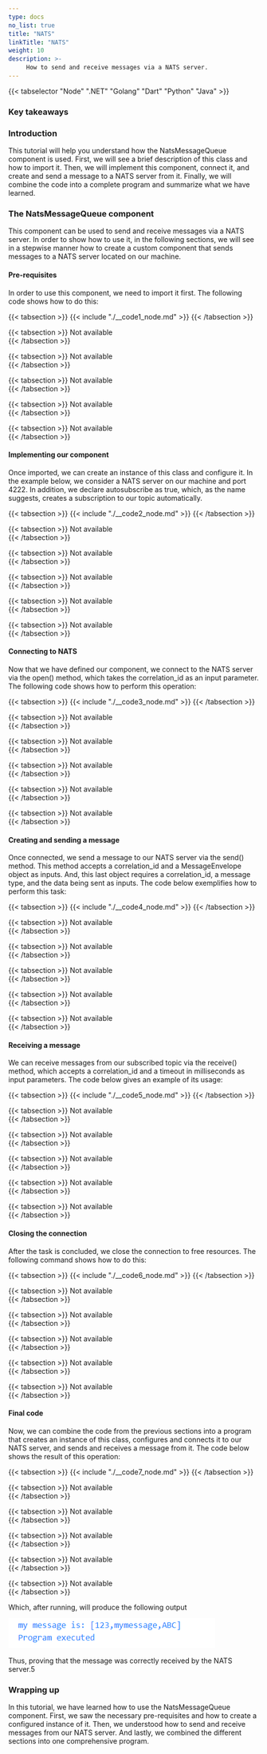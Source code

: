 ```yaml
---
type: docs
no_list: true
title: "NATS"
linkTitle: "NATS"
weight: 10
description: >-
     How to send and receive messages via a NATS server.
---
```


{{< tabselector "Node" ".NET" "Golang" "Dart" "Python" "Java" >}}

### Key takeaways

### Introduction

This tutorial will help you understand how the NatsMessageQueue component is used. First, we will see a brief description of this class and how to import it. Then, we will implement this component, connect it, and create and send a message to a NATS server from it. Finally, we will combine the code into a complete program and summarize what we have learned.

### The NatsMessageQueue component

This component can be used to send and receive messages via a NATS server. In order to show how to use it, in the following sections, we will see in a stepwise manner how to create a custom component that sends messages to a NATS server located on our machine.

#### Pre-requisites

In order to use this component, we need to import it first. The following code shows how to do this:


{{< tabsection >}}
  {{< include "./__code1_node.md" >}}
{{< /tabsection >}}

{{< tabsection >}}
  Not available  
{{< /tabsection >}}

{{< tabsection >}}
  Not available  
{{< /tabsection >}}

{{< tabsection >}}
  Not available  
{{< /tabsection >}}

{{< tabsection >}}
  Not available  
{{< /tabsection >}}

{{< tabsection >}}
  Not available  
{{< /tabsection >}}

#### Implementing our component

Once imported, we can create an instance of this class and configure it. In the example below, we consider a NATS server on our machine and port 4222. In addition, we declare autosubscribe as true, which, as the name suggests, creates a subscription to our topic automatically.

{{< tabsection >}}
  {{< include "./__code2_node.md" >}}
{{< /tabsection >}}

{{< tabsection >}}
  Not available  
{{< /tabsection >}}

{{< tabsection >}}
  Not available  
{{< /tabsection >}}

{{< tabsection >}}
  Not available  
{{< /tabsection >}}

{{< tabsection >}}
  Not available  
{{< /tabsection >}}

{{< tabsection >}}
  Not available  
{{< /tabsection >}}

#### Connecting to NATS

Now that we have defined our component, we connect to the NATS server via the open() method, which takes the correlation_id as an input parameter. The following code shows how to perform this operation:

{{< tabsection >}}
  {{< include "./__code3_node.md" >}}
{{< /tabsection >}}

{{< tabsection >}}
  Not available  
{{< /tabsection >}}

{{< tabsection >}}
  Not available  
{{< /tabsection >}}

{{< tabsection >}}
  Not available  
{{< /tabsection >}}

{{< tabsection >}}
  Not available  
{{< /tabsection >}}

{{< tabsection >}}
  Not available  
{{< /tabsection >}}

#### Creating and sending a message

Once connected, we send a message to our NATS server via the send() method. This method accepts a correlation_id and a MessageEnvelope object as inputs. And, this last object requires a correlation_id, a message type, and the data being sent as inputs. The code below exemplifies how to perform this task:

{{< tabsection >}}
  {{< include "./__code4_node.md" >}}
{{< /tabsection >}}

{{< tabsection >}}
  Not available  
{{< /tabsection >}}

{{< tabsection >}}
  Not available  
{{< /tabsection >}}

{{< tabsection >}}
  Not available  
{{< /tabsection >}}

{{< tabsection >}}
  Not available  
{{< /tabsection >}}

{{< tabsection >}}
  Not available  
{{< /tabsection >}}

#### Receiving a message

We can receive messages from our subscribed topic via the receive() method, which accepts a correlation_id and a timeout in milliseconds as input parameters. The code below gives an example of its usage:

{{< tabsection >}}
  {{< include "./__code5_node.md" >}}
{{< /tabsection >}}

{{< tabsection >}}
  Not available  
{{< /tabsection >}}

{{< tabsection >}}
  Not available  
{{< /tabsection >}}

{{< tabsection >}}
  Not available  
{{< /tabsection >}}

{{< tabsection >}}
  Not available  
{{< /tabsection >}}

{{< tabsection >}}
  Not available  
{{< /tabsection >}}

#### Closing the connection

After the task is concluded, we close the connection to free resources. The following command shows how to do this:

{{< tabsection >}}
  {{< include "./__code6_node.md" >}}
{{< /tabsection >}}

{{< tabsection >}}
  Not available  
{{< /tabsection >}}

{{< tabsection >}}
  Not available  
{{< /tabsection >}}

{{< tabsection >}}
  Not available  
{{< /tabsection >}}

{{< tabsection >}}
  Not available  
{{< /tabsection >}}

{{< tabsection >}}
  Not available  
{{< /tabsection >}}

#### Final code

Now, we can combine the code from the previous sections into a program that creates an instance of this class, configures and connects it to our NATS server, and sends and receives a message from it. The code below shows the result of this operation:

{{< tabsection >}}
  {{< include "./__code7_node.md" >}}
{{< /tabsection >}}

{{< tabsection >}}
  Not available  
{{< /tabsection >}}

{{< tabsection >}}
  Not available  
{{< /tabsection >}}

{{< tabsection >}}
  Not available  
{{< /tabsection >}}

{{< tabsection >}}
  Not available  
{{< /tabsection >}}

{{< tabsection >}}
  Not available  
{{< /tabsection >}}

Which, after running, will produce the following output 

![figure 1](./figure1.png)

Thus, proving that the message was correctly received by the NATS server.5

### Wrapping up

In this tutorial, we have learned how to use the NatsMessageQueue component. First, we saw the necessary pre-requisites and how to create a configured instance of it. Then, we understood how to send and receive messages from our NATS server.  And lastly, we combined the different sections into one comprehensive program.
